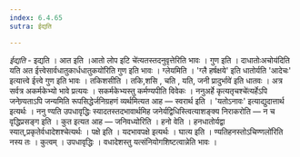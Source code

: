 ```yaml
---
index: 6.4.65
sutra: ईद्यति

---
```

_ईद्यति_ - इद्यति । आत इति ।आतो लोप इटि चे॑त्यतस्तदनुवृत्तेरिति भावः । गुण इति । दाधातोःअचोय॑दिति यति अत ईत्त्वेसार्वधातुकार्धधातुकयो॑रिति गुण इति भावः । ग्लेयमिति । 'ग्लै हर्षक्षये' इति धातोर्यति 'आदेचः' इत्यात्त्वे ईत्त्वे गुण इति भावः । तकिशसीति । तकि,शसि , चति , यति, जनी प्रादुर्भावे॑ इति धातवः । अत्र सर्वत्र अकर्मकेभ्यो भावे प्रत्ययः । सकर्मकेभ्यस्तु कर्मण्यपीति विवेकः । ननुअर्हे कृत्यतृचश्चे॑त्यर्हेऽपि जनेण्र्यताऽपि जन्यमिति रूपसिद्धेर्जनिग्रहणं व्यर्थमित्यत आह — स्वरार्थ इति । 'यतोऽनावः' इत्याद्युदात्तार्थ इत्यर्थः । ननु ण्यति उपधावृद्धिः स्यादतस्तदभावार्थमिह जनेर्यद्विधिस्त्वित्याशङ्क्य निराकरोति —  न च वृद्धिप्रसङ्ग इति । कुत इत्यत आह —  जनिवध्योरिति । हनो वेति । हनधातोर्यद्वा स्यात्,प्रकृतेर्वधादेशश्चेत्यर्थः । पक्षे इति । यदभावपक्षे इत्यर्थः । घात्य इति । ण्यतिहनस्तोऽचिण्णलो॑रिति नस्य तः । कुत्वम् । उपधावृद्धिः । वधादेशस्तु यत्संनियोगशिष्टत्वान्नेति भावः ।